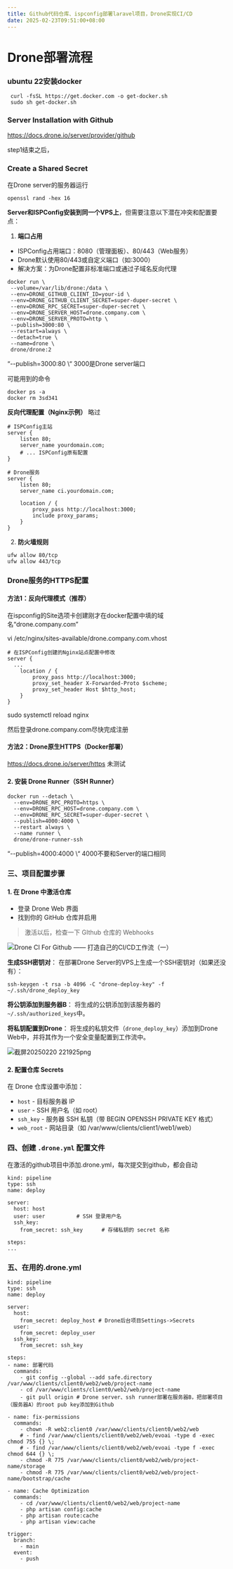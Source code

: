 ```yaml
---
title: Github代码仓库、ispconfig部署laravel项目，Drone实现CI/CD
date: 2025-02-23T09:51:00+08:00
---
```

# Drone部署流程

### ubuntu 22安装docker

```
 curl -fsSL https://get.docker.com -o get-docker.sh
 sudo sh get-docker.sh
```

### Server Installation with Github

https://docs.drone.io/server/provider/github

step1结束之后，

### Create a Shared Secret

在Drone server的服务器运行

```
openssl rand -hex 16
```

**Server和ISPConfig安装到同一个VPS上**，但需要注意以下潜在冲突和配置要点：

1. **端口占用**
  
  - ISPConfig占用端口：8080（管理面板）、80/443（Web服务）
  - Drone默认使用80/443或自定义端口（如:3000）
  - 解决方案：为Drone配置非标准端口或通过子域名反向代理

```
docker run \
 --volume=/var/lib/drone:/data \
 --env=DRONE_GITHUB_CLIENT_ID=your-id \
 --env=DRONE_GITHUB_CLIENT_SECRET=super-duper-secret \
 --env=DRONE_RPC_SECRET=super-duper-secret \
 --env=DRONE_SERVER_HOST=drone.company.com \
 --env=DRONE_SERVER_PROTO=http \
 --publish=3000:80 \
 --restart=always \
 --detach=true \
 --name=drone \
 drone/drone:2
```

“--publish=3000:80 \“ 3000是Drone server端口

可能用到的命令

```
docker ps -a
docker rm 3sd341
```

**反向代理配置（Nginx示例）** 略过

```
# ISPConfig主站
server {
    listen 80;
    server_name yourdomain.com;
    # ... ISPConfig原有配置
}

# Drone服务
server {
    listen 80;
    server_name ci.yourdomain.com;

    location / {
        proxy_pass http://localhost:3000;
        include proxy_params;
    }
}
```

2. **防火墙规则**

```
ufw allow 80/tcp
ufw allow 443/tcp
```

### Drone服务的HTTPS配置

#### 方法1：反向代理模式（推荐）

在ispconfig的Site选项卡创建刚才在docker配置中填的域名“drone.company.com”

vi /etc/nginx/sites-available/drone.company.com.vhost

```
# 在ISPConfig创建的Nginx站点配置中修改
server {
  ...
    location / {
        proxy_pass http://localhost:3000;
        proxy_set_header X-Forwarded-Proto $scheme;
        proxy_set_header Host $http_host;
    }
}
```

sudo systemctl reload nginx

然后登录drone.company.com尽快完成注册

#### 方法2：Drone原生HTTPS（Docker部署）

https://docs.drone.io/server/https 未测试

#### 2. 安装 Drone Runner（SSH Runner）

```
docker run --detach \
  --env=DRONE_RPC_PROTO=https \
  --env=DRONE_RPC_HOST=drone.company.com \
  --env=DRONE_RPC_SECRET=super-duper-secret \
  --publish=4000:4000 \
  --restart always \
  --name runner \
  drone/drone-runner-ssh
```

“--publish=4000:4000 \“ 4000不要和Server的端口相同

### 三、项目配置步骤

#### 1. 在 Drone 中激活仓库

- 登录 Drone Web 界面
- 找到你的 GitHub 仓库并启用

> 激活以后，检查一下 GIthub 仓库的 Webhooks

![Drone CI For Github —— 打造自己的CI/CD工作流（一）](https://cdn.learnku.com/uploads/images/202010/01/22816/vNXWrhj1sB.webp!large)

**生成SSH密钥对**：
在部署Drone Server的VPS上生成一个SSH密钥对（如果还没有）：

```
ssh-keygen -t rsa -b 4096 -C "drone-deploy-key" -f ~/.ssh/drone_deploy_key
```

**将公钥添加到服务器B**：
将生成的公钥添加到该服务器的`~/.ssh/authorized_keys`中。

**将私钥配置到Drone**：
将生成的私钥文件（`drone_deploy_key`）添加到Drone Web中，并将其作为一个安全变量配置到工作流中。

![截屏20250220 221925png](file:///Users/logon/Desktop/截屏2025-02-20%2022.19.25.png?msec=1740061192350)

#### 2. 配置仓库 Secrets

在 Drone 仓库设置中添加：

- `host` - 目标服务器 IP
- `user` - SSH 用户名（如 root）
- `ssh_key` - 服务器 SSH 私钥（带 BEGIN OPENSSH PRIVATE KEY 格式）
- `web_root` - 网站目录（如 /var/www/clients/client1/web1/web）

### 四、创建 `.drone.yml` 配置文件

在激活的github项目中添加.drone.yml，每次提交到github，都会自动

```
kind: pipeline
type: ssh
name: deploy

server:
  host: host
  user: user          # SSH 登录用户名
  ssh_key: 
    from_secret: ssh_key      # 存储私钥的 secret 名称

steps:
...
```

### 五、在用的.drone.yml

```
kind: pipeline
type: ssh
name: deploy

server:
  host:
    from_secret: deploy_host # Drone后台项目Settings->Secrets
  user:
    from_secret: deploy_user
  ssh_key:
    from_secret: ssh_key

steps:
- name: 部署代码
  commands:
    - git config --global --add safe.directory /var/www/clients/client0/web2/web/project-name
    - cd /var/www/clients/client0/web2/web/project-name
    - git pull origin # Drone server、ssh runner部署在服务器B，把部署项目（服务器A）的root pub key添加到Github

- name: fix-permissions
  commands:
    - chown -R web2:client0 /var/www/clients/client0/web2/web
    # - find /var/www/clients/client0/web2/web/evoai -type d -exec chmod 755 {} \;
    # - find /var/www/clients/client0/web2/web/evoai -type f -exec chmod 644 {} \;
    - chmod -R 775 /var/www/clients/client0/web2/web/project-name/storage
    - chmod -R 775 /var/www/clients/client0/web2/web/project-name/bootstrap/cache  

- name: Cache Optimization
  commands:
    - cd /var/www/clients/client0/web2/web/project-name
    - php artisan config:cache
    - php artisan route:cache
    - php artisan view:cache

trigger:
  branch:
    - main
  event:
    - push
```
